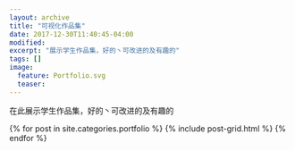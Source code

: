 ```yaml
---
layout: archive
title: "可视化作品集"
date: 2017-12-30T11:40:45-04:00
modified:
excerpt: "展示学生作品集，好的丶可改进的及有趣的"
tags: []
image: 
  feature: Portfolio.svg
  teaser:
---
```


在此展示学生作品集，好的丶可改进的及有趣的

<div class="tiles">
{% for post in site.categories.portfolio %}
  {% include post-grid.html %}
{% endfor %}
</div><!-- /.tiles 把所有categories 有 portfolio 的列出來-->